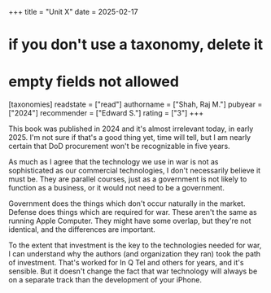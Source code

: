 +++
title = "Unit X"
date = 2025-02-17
# if you don't use a taxonomy, delete it
# empty fields not allowed
[taxonomies]
  readstate = ["read"]
  authorname = ["Shah, Raj M."]
  pubyear = ["2024"]
  recommender = ["Edward S."]
  rating = ["3"]
+++

This book was published in 2024 and it's almost irrelevant today, in early 2025. I'm not sure if that's a good thing yet, time will tell, but I am nearly certain that DoD procurement won't be recognizable in five years.

As much as I agree that the technology we use in war is not as sophisticated as our commercial technologies, I don't necessarily believe it must be. They are parallel courses, just as a government is not likely to function as a business, or it would not need to be a government.

Government does the things which don't occur naturally in the market. Defense does things which are required for war. These aren't the same as running Apple Computer. They might have some overlap, but they're not identical, and the differences are important.

To the extent that investment is the key to the technologies needed for war, I can understand why the authors (and organization they ran) took the path of investment. That's worked for In Q Tel and others for years, and it's sensible. But it doesn't change the fact that war technology will always be on a separate track than the development of your iPhone.